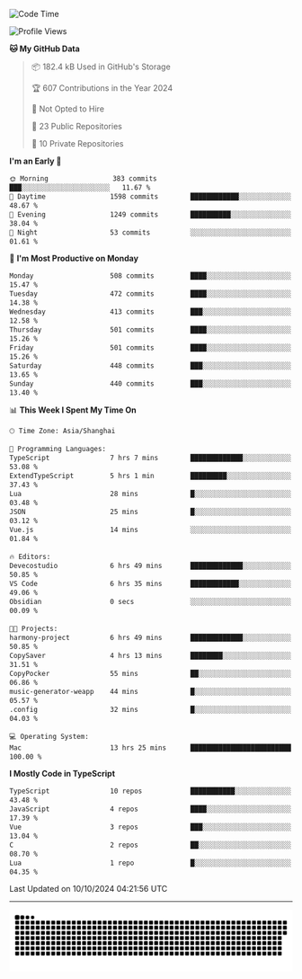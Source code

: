 <!--
<picture>
  <source
    srcset="https://github-readme-stats.vercel.app/api?username=kevinxft&show_icons=true&theme=dark"
    media="(prefers-color-scheme: dark)"
  />
  <source
    srcset="https://github-readme-stats.vercel.app/api?username=kevinxft&show_icons=true"
    media="(prefers-color-scheme: light), (prefers-color-scheme: no-preference)"
  />
  <img src="https://github-readme-stats.vercel.app/api?username=kevinxft&show_icons=true" />
</picture>
-->

<!--START_SECTION:waka-->
![Code Time](http://img.shields.io/badge/Code%20Time-2%2C659%20hrs%2021%20mins-blue)

![Profile Views](http://img.shields.io/badge/Profile%20Views-0-blue)

**🐱 My GitHub Data** 

> 📦 182.4 kB Used in GitHub's Storage 
 > 
> 🏆 607 Contributions in the Year 2024
 > 
> 🚫 Not Opted to Hire
 > 
> 📜 23 Public Repositories 
 > 
> 🔑 10 Private Repositories 
 > 
**I'm an Early 🐤** 

```text
🌞 Morning                383 commits         ███░░░░░░░░░░░░░░░░░░░░░░   11.67 % 
🌆 Daytime                1598 commits        ████████████░░░░░░░░░░░░░   48.67 % 
🌃 Evening                1249 commits        ██████████░░░░░░░░░░░░░░░   38.04 % 
🌙 Night                  53 commits          ░░░░░░░░░░░░░░░░░░░░░░░░░   01.61 % 
```
📅 **I'm Most Productive on Monday** 

```text
Monday                   508 commits         ████░░░░░░░░░░░░░░░░░░░░░   15.47 % 
Tuesday                  472 commits         ████░░░░░░░░░░░░░░░░░░░░░   14.38 % 
Wednesday                413 commits         ███░░░░░░░░░░░░░░░░░░░░░░   12.58 % 
Thursday                 501 commits         ████░░░░░░░░░░░░░░░░░░░░░   15.26 % 
Friday                   501 commits         ████░░░░░░░░░░░░░░░░░░░░░   15.26 % 
Saturday                 448 commits         ███░░░░░░░░░░░░░░░░░░░░░░   13.65 % 
Sunday                   440 commits         ███░░░░░░░░░░░░░░░░░░░░░░   13.40 % 
```


📊 **This Week I Spent My Time On** 

```text
🕑︎ Time Zone: Asia/Shanghai

💬 Programming Languages: 
TypeScript               7 hrs 7 mins        █████████████░░░░░░░░░░░░   53.08 % 
ExtendTypeScript         5 hrs 1 min         █████████░░░░░░░░░░░░░░░░   37.43 % 
Lua                      28 mins             █░░░░░░░░░░░░░░░░░░░░░░░░   03.48 % 
JSON                     25 mins             █░░░░░░░░░░░░░░░░░░░░░░░░   03.12 % 
Vue.js                   14 mins             ░░░░░░░░░░░░░░░░░░░░░░░░░   01.84 % 

🔥 Editors: 
Devecostudio             6 hrs 49 mins       █████████████░░░░░░░░░░░░   50.85 % 
VS Code                  6 hrs 35 mins       ████████████░░░░░░░░░░░░░   49.06 % 
Obsidian                 0 secs              ░░░░░░░░░░░░░░░░░░░░░░░░░   00.09 % 

🐱‍💻 Projects: 
harmony-project          6 hrs 49 mins       █████████████░░░░░░░░░░░░   50.85 % 
CopySaver                4 hrs 13 mins       ████████░░░░░░░░░░░░░░░░░   31.51 % 
CopyPocker               55 mins             ██░░░░░░░░░░░░░░░░░░░░░░░   06.86 % 
music-generator-weapp    44 mins             █░░░░░░░░░░░░░░░░░░░░░░░░   05.57 % 
.config                  32 mins             █░░░░░░░░░░░░░░░░░░░░░░░░   04.03 % 

💻 Operating System: 
Mac                      13 hrs 25 mins      █████████████████████████   100.00 % 
```

**I Mostly Code in TypeScript** 

```text
TypeScript               10 repos            ███████████░░░░░░░░░░░░░░   43.48 % 
JavaScript               4 repos             ████░░░░░░░░░░░░░░░░░░░░░   17.39 % 
Vue                      3 repos             ███░░░░░░░░░░░░░░░░░░░░░░   13.04 % 
C                        2 repos             ██░░░░░░░░░░░░░░░░░░░░░░░   08.70 % 
Lua                      1 repo              █░░░░░░░░░░░░░░░░░░░░░░░░   04.35 % 
```




 Last Updated on 10/10/2024 04:21:56 UTC
<!--END_SECTION:waka-->

---

<picture>
  <source media="(prefers-color-scheme: dark)" srcset="https://raw.githubusercontent.com/kevinxft/kevinxft/output/github-contribution-grid-snake-dark.svg">
  <source media="(prefers-color-scheme: light)" srcset="https://raw.githubusercontent.com/kevinxft/kevinxft/output/github-contribution-grid-snake.svg">
  <img alt="github contribution grid snake animation" src="https://raw.githubusercontent.com/kevinxft/kevinxft/output/github-contribution-grid-snake.svg">
</picture>